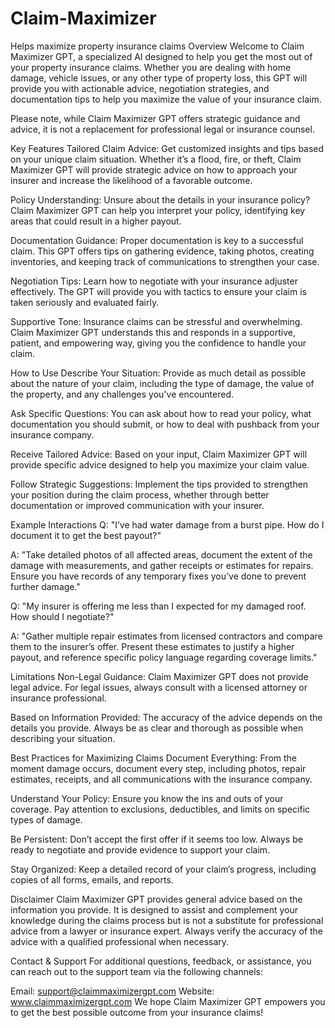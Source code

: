 # Claim-Maximizer
Helps maximize property insurance claims
Overview
Welcome to Claim Maximizer GPT, a specialized AI designed to help you get the most out of your property insurance claims. Whether you are dealing with home damage, vehicle issues, or any other type of property loss, this GPT will provide you with actionable advice, negotiation strategies, and documentation tips to help you maximize the value of your insurance claim.

Please note, while Claim Maximizer GPT offers strategic guidance and advice, it is not a replacement for professional legal or insurance counsel.

Key Features
Tailored Claim Advice:
Get customized insights and tips based on your unique claim situation. Whether it’s a flood, fire, or theft, Claim Maximizer GPT will provide strategic advice on how to approach your insurer and increase the likelihood of a favorable outcome.

Policy Understanding:
Unsure about the details in your insurance policy? Claim Maximizer GPT can help you interpret your policy, identifying key areas that could result in a higher payout.

Documentation Guidance:
Proper documentation is key to a successful claim. This GPT offers tips on gathering evidence, taking photos, creating inventories, and keeping track of communications to strengthen your case.

Negotiation Tips:
Learn how to negotiate with your insurance adjuster effectively. The GPT will provide you with tactics to ensure your claim is taken seriously and evaluated fairly.

Supportive Tone:
Insurance claims can be stressful and overwhelming. Claim Maximizer GPT understands this and responds in a supportive, patient, and empowering way, giving you the confidence to handle your claim.

How to Use
Describe Your Situation:
Provide as much detail as possible about the nature of your claim, including the type of damage, the value of the property, and any challenges you've encountered.

Ask Specific Questions:
You can ask about how to read your policy, what documentation you should submit, or how to deal with pushback from your insurance company.

Receive Tailored Advice:
Based on your input, Claim Maximizer GPT will provide specific advice designed to help you maximize your claim value.

Follow Strategic Suggestions:
Implement the tips provided to strengthen your position during the claim process, whether through better documentation or improved communication with your insurer.

Example Interactions
Q: "I’ve had water damage from a burst pipe. How do I document it to get the best payout?"

A: "Take detailed photos of all affected areas, document the extent of the damage with measurements, and gather receipts or estimates for repairs. Ensure you have records of any temporary fixes you’ve done to prevent further damage."

Q: "My insurer is offering me less than I expected for my damaged roof. How should I negotiate?"

A: "Gather multiple repair estimates from licensed contractors and compare them to the insurer’s offer. Present these estimates to justify a higher payout, and reference specific policy language regarding coverage limits."

Limitations
Non-Legal Guidance: Claim Maximizer GPT does not provide legal advice. For legal issues, always consult with a licensed attorney or insurance professional.

Based on Information Provided: The accuracy of the advice depends on the details you provide. Always be as clear and thorough as possible when describing your situation.

Best Practices for Maximizing Claims
Document Everything: From the moment damage occurs, document every step, including photos, repair estimates, receipts, and all communications with the insurance company.

Understand Your Policy: Ensure you know the ins and outs of your coverage. Pay attention to exclusions, deductibles, and limits on specific types of damage.

Be Persistent: Don’t accept the first offer if it seems too low. Always be ready to negotiate and provide evidence to support your claim.

Stay Organized: Keep a detailed record of your claim’s progress, including copies of all forms, emails, and reports.

Disclaimer
Claim Maximizer GPT provides general advice based on the information you provide. It is designed to assist and complement your knowledge during the claims process but is not a substitute for professional advice from a lawyer or insurance expert. Always verify the accuracy of the advice with a qualified professional when necessary.

Contact & Support
For additional questions, feedback, or assistance, you can reach out to the support team via the following channels:

Email: support@claimmaximizergpt.com
Website: www.claimmaximizergpt.com
We hope Claim Maximizer GPT empowers you to get the best possible outcome from your insurance claims!
